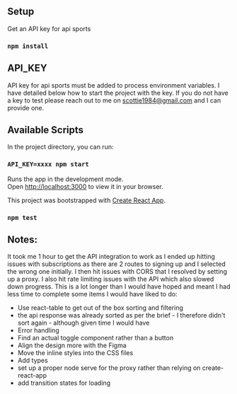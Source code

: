 ## Setup

Get an API key for api sports  

### `npm install`

## API_KEY

API key for api sports must be added to process environment variables. I have detailed below how to start the project with the key. If you do not have a key to test please reach out to me on scottie1984@gmail.com and I can provide one.

## Available Scripts

In the project directory, you can run:

### `API_KEY=xxxx npm start`

Runs the app in the development mode.\
Open [http://localhost:3000](http://localhost:3000) to view it in your browser.

This project was bootstrapped with [Create React App](https://github.com/facebook/create-react-app).

### `npm test`

## Notes:

It took me 1 hour to get the API integration to work as I ended up hitting issues with subscriptions as there are 2 routes to signing up and I selected the wrong one initially. I then hit issues with CORS that I resolved by setting up a proxy. I also hit rate limiting issues with the API which also slowed down progress. This is a lot longer than I would have hoped and meant I had less time to complete some items I would have liked to do:

* Use react-table to get out of the box sorting and filtering
* the api response was already sorted as per the brief - I therefore didn't sort again - although given time I would have
* Error handling
* Find an actual toggle component rather than a button
* Align the design more with the Figma
* Move the inline styles into the CSS files
* Add types
* set up a proper node serve for the proxy rather than relying on create-react-app
* add transition states for loading

